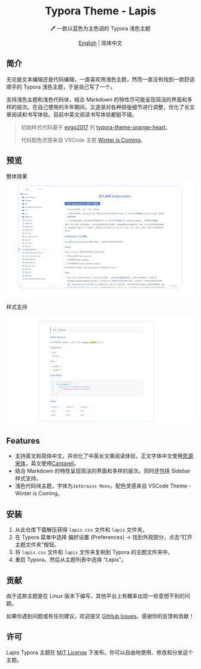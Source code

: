 <h1 align="center">Typora Theme - Lapis</h1>
<p align="center">🖊️ 一款以蓝色为主色调的 Typora 浅色主题</p>
<p align="center"><a href="https://github.com/YiNNx/typora-theme-lapis/blob/master/README.md">English</a> | 简体中文</p>

## 简介

无论是文本编辑还是代码编辑，一直喜欢用浅色主题，然而一直没有找到一款舒适顺手的 Typora 浅色主题，于是自己写了一个。

支持浅色主题和浅色代码块，结合 Markdown 的特性尽可能呈现简洁的界面和多样的层次。在自己使用的半年期间，又逐渐对各种排版细节进行调整，优化了长文章阅读和书写体验。目前中英文阅读书写体验都挺不错。

> 初始样式代码基于 [evgo2017](https://github.com/evgo2017) 的 [typora-theme-orange-heart](https://github.com/evgo2017/typora-theme-orange-heart)。
>
> 代码配色灵感来自 VSCode 主题  [Winter is Coming](https://vscodethemes.com/e/johnpapa.winteriscoming/winter-is-coming-light-no-italics)。

## 预览

整体效果![preview](imgs/preview1.png)

样式支持

![preview](imgs/preview2.png)


## Features

- 支持英文和简体中文，并优化了中英长文章阅读体验，正文字体中文使用[思源宋体](https://source.typekit.com/source-han-serif/cn/)，英文使用[Cantarell](https://fonts.google.com/specimen/Cantarell)。
- 结合 Markdown 的特性呈现简洁的界面和多样的层次。同时还包括 Sidebar 样式支持。
- 浅色代码块主题，字体为`Jetbrains Mono`，配色灵感来自 VSCode Theme - Winter is Coming。

## 安装

1. 从此仓库下载解压获得 `lapis.css` 文件和 `lapis` 文件夹。
2. 在 Typora 菜单中选择 偏好设置 (Preferences) -> 找到外观部分，点击“打开主题文件夹”按钮。
4. 将 `lapis.css` 文件和 `lapis` 文件夹复制到 Typora 的主题文件夹中。
5. 重启 Typora，然后从主题列表中选择 “Lapis”。

## 贡献

由于这款主题是在 Linux 版本下编写，其他平台上有概率出现一些意想不到的问题。

如果你遇到问题或有任何建议，欢迎提交 [GitHub Issues](https://github.com/yinnx/lapis-typora-theme/issues)。感谢你的反馈和贡献！

## 许可

Lapis Typora 主题在 [MIT License](https://chat.openai.com/c/LICENSE) 下发布。你可以自由地使用、修改和分发这个主题。
